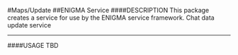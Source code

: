 #Maps/Update
##ENIGMA Service
####DESCRIPTION
This package creates a service for use by the ENIGMA service framework.
Chat data update service
___
####USAGE
TBD
